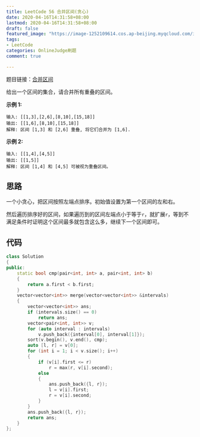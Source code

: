```yaml
---
title: LeetCode 56 合并区间(贪心)
date: 2020-04-16T14:31:58+08:00
lastmod: 2020-04-16T14:31:58+08:00
draft: false
featured_image: "https://image-1252109614.cos.ap-beijing.myqcloud.com/img/20210508201223.png"
tags:
- LeetCode
categories: OnlineJudge刷题
comment: true

---
```


题目链接：[合并区间](https://leetcode-cn.com/problems/merge-intervals/)

给出一个区间的集合，请合并所有重叠的区间。

**示例 1:**

```
输入: [[1,3],[2,6],[8,10],[15,18]]
输出: [[1,6],[8,10],[15,18]]
解释: 区间 [1,3] 和 [2,6] 重叠, 将它们合并为 [1,6].
```

**示例 2:**

```
输入: [[1,4],[4,5]]
输出: [[1,5]]
解释: 区间 [1,4] 和 [4,5] 可被视为重叠区间。
```

## 思路

一个小贪心，把区间按照左端点排序。初始值设置为第一个区间的左和右。

然后遍历排序好的区间，如果遍历到的区间左端点小于等于`r`，就扩展`r`，等到不满足条件时证明这个区间最多就包含这么多，继续下一个区间即可。

## 代码

```cpp
class Solution
{
public:
    static bool cmp(pair<int, int> a, pair<int, int> b)
    {
        return a.first < b.first;
    }
    vector<vector<int>> merge(vector<vector<int>> &intervals)
    {
        vector<vector<int>> ans;
        if (intervals.size() == 0)
            return ans;
        vector<pair<int, int>> v;
        for (auto interval : intervals)
            v.push_back({interval[0], interval[1]});
        sort(v.begin(), v.end(), cmp);
        auto [l, r] = v[0];
        for (int i = 1; i < v.size(); i++)
        {
            if (v[i].first <= r)
                r = max(r, v[i].second);
            else
            {
                ans.push_back({l, r});
                l = v[i].first;
                r = v[i].second;
            }
        }
        ans.push_back({l, r});
        return ans;
    }
};
```
